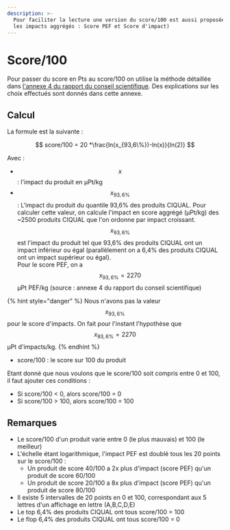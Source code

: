 ```yaml
---
description: >-
  Pour faciliter la lecture une version du score/100 est aussi proposée (pour
  les impacts aggrégés : Score PEF et Score d'impact)
---
```


# Score/100

Pour passer du score en Pts au score/100 on utilise la méthode détaillée dans [l'annexe 4 du rapport du conseil scientifique](https://s3.us-west-2.amazonaws.com/secure.notion-static.com/f88c4def-8b48-4e8e-818f-9d3b6e477aef/rapport\_final\_CS\_dec\_2021\_Annexe\_4.pdf?X-Amz-Algorithm=AWS4-HMAC-SHA256\&X-Amz-Content-Sha256=UNSIGNED-PAYLOAD\&X-Amz-Credential=AKIAT73L2G45EIPT3X45%2F20230111%2Fus-west-2%2Fs3%2Faws4\_request\&X-Amz-Date=20230111T134925Z\&X-Amz-Expires=86400\&X-Amz-Signature=0ff0f06cb5471e364aa5cf8f8fe0138f52916815b4cd11e762f658b2f5c39d0a\&X-Amz-SignedHeaders=host\&response-content-disposition=filename%3D%22rapport%2520final%2520CS%2520dec%25202021\_Annexe%25204.pdf%22\&x-id=GetObject). Des explications sur les choix effectués sont donnés dans cette annexe.

## Calcul

La formule est la suivante :

$$
score/100 = 20 *\frac{ln(x_{93,6\%})-ln(x)}{ln(2)}
$$

Avec :

* $$x$$: l'impact du produit en µPt/kg
* $$x_{93,6\%}$$: L'impact du produit du quantile 93,6% des produits CIQUAL. Pour calculer cette valeur, on calcule l'impact en score aggrégé (µPt/kg) des \~2500 produits CIQUAL que l'on ordonne par impact croissant. $$x_{93,6\%}$$est l'impact du produit tel que 93,6% des produits CIQUAL ont un impact inférieur ou égal (parallèlement on a 6,4% des produits CIQUAL ont un impact supérieur ou égal).\
  Pour le score PEF, on a $$x_{93,6\%} = 2270$$ µPt PEF/kg (source : annexe 4 du rapport du conseil scientifique)

{% hint style="danger" %}
Nous n'avons pas la valeur $$x_{93,6\%}$$pour le score d'impacts. On fait pour l'instant l'hypothèse que  $$x_{93,6\%} = 2270$$ µPt d'impacts/kg.
{% endhint %}

* score/100 : le score sur 100 du produit

Etant donné que nous voulons que le score/100 soit compris entre 0 et 100, il faut ajouter ces conditions :&#x20;

* Si score/100 < 0, alors score/100 = 0
* Si score/100 > 100, alors score/100 = 100

## Remarques

* Le score/100 d'un produit varie entre 0 (le plus mauvais) et 100 (le meilleur)
* L'échelle étant logarithmique, l'impact PEF est doublé tous les 20 points sur le score/100 :
  * Un produit de score 40/100 a 2x plus d'impact (score PEF) qu'un produit de score 60/100
  * Un produit de score 20/100 a 8x plus d'impact (score PEF) qu'un produit de score 80/100
* Il existe 5 intervalles de 20 points en 0 et 100, correspondant aux 5 lettres d'un affichage en lettre (A,B,C,D,E)
* Le top 6,4% des produits CIQUAL ont tous score/100 = 100
* Le flop 6,4% des produits CIQUAL ont tous score/100 = 0







